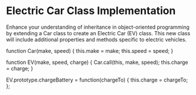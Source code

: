 # Electric Car Class Implementation 
Enhance your understanding of inheritance in object-oriented programming by extending a Car class to create an Electric Car (EV) class. This new class will include additional properties and methods specific to electric vehicles.

function Car(make, speed) {
  this.make = make;
  this.speed = speed;
}

function EV(make, speed, charge) {
  Car.call(this, make, speed);
  this.charge = charge;
}

EV.prototype.chargeBattery = function(chargeTo) {
  this.charge = chargeTo;
};
